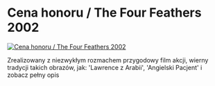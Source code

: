 Cena honoru / The Four Feathers 2002 
=============
[![Cena honoru / The Four Feathers 2002 ](http://vidos.pl/images/player.gif)](http://vidos.pl/cena-honoru-the-four-feathers-2002)

 Zrealizowany z niezwykłym rozmachem przygodowy film akcji, wierny tradycji takich obrazów, jak: 'Lawrence z Arabii', 'Angielski Pacjent' i zobacz pełny opis
